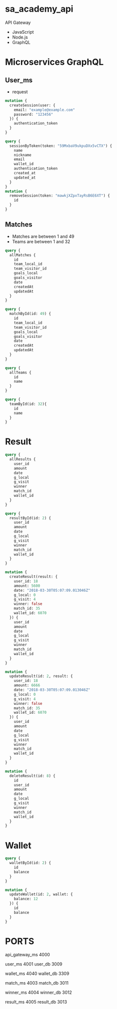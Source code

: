 # sa_academy_api

API Gateway

* JavaScript
* Node.js
* GraphQL


# Microservices GraphQL

## User_ms

* request
```graphql
mutation {
  createSession(user: {
    email: "example@example.com"
    password: "123456"
  }) {
    authentication_token
  }
}

query {
  sessionByToken(token: "59MxbaV9ukpuDXx5vCTX") {
    name
    nickname
    email
    wallet_id
    authentication_token
    created_at
    updated_at
  }
}
mutation {
  removeSession(token: "mawkjXZpxTayRsB6E6XT") {
    id
  }
}
```

## Matches

* Matches are between 1 and 49
* Teams are between 1 and 32

```graphql
query {
  allMatches {
    id
    team_local_id
    team_visitor_id
    goals_local
    goals_visitor
    date
    createdAt
    updatedAt
  }
}

query {
  matchById(id: 49) {
    id
    team_local_id
    team_visitor_id
    goals_local
    goals_visitor
    date
    createdAt
    updatedAt
  }
}

query {
  allTeams {
    id
    name
  }
}

query {
  teamById(id: 32){
    id
    name
  }
}
```

# Result

```graphql
query {
  allResults {
    user_id
    amount
    date
    g_local
    g_visit
    winner
    match_id
    wallet_id
  }
}

query {
  resultById(id: 2) {
    user_id
    amount
    date
    g_local
    g_visit
    winner
    match_id
    wallet_id
  }
}

mutation {
  createResult(result: {
  	user_id: 18
    amount: 5600
    date: "2018-03-30T05:07:09.013046Z"
    g_local: 0
    g_visit: 4
    winner: false
    match_id: 35
    wallet_id: 6070
  }) {
    user_id
    amount
    date
    g_local
    g_visit
    winner
    match_id
    wallet_id
  }
}

mutation {
  updateResult(id: 2, result: {
  	user_id: 18
    amount: 6666
    date: "2018-03-30T05:07:09.013046Z"
    g_local: 0
    g_visit: 4
    winner: false
    match_id: 35
    wallet_id: 6070
  }) {
    user_id
    amount
    date
    g_local
    g_visit
    winner
    match_id
    wallet_id
  }
}

mutation {
  deleteResult(id: 8) {
    id
    user_id
    amount
    date
    g_local
    g_visit
    winner
    match_id
    wallet_id
  }
}
```

# Wallet

```graphql
query {
  walletById(id: 2) {
    id
    balance
  }
}

mutation {
  updateWallet(id: 2, wallet: {
    balance: 12
  }) {
    id
    balance
  }
}
```

# PORTS

api_gateway_ms 4000

user_ms 4001
user_db 3009

wallet_ms 4040
wallet_db 3309

match_ms 4003
match_db 3011

winner_ms 4004
winner_db 3012

result_ms 4005
result_db 3013
